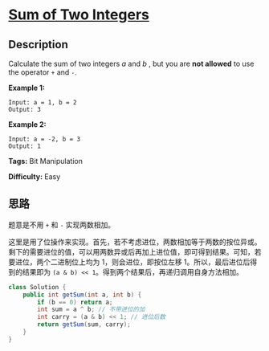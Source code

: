 # [Sum of Two Integers][title]

## Description

Calculate the sum of two integers _a_ and _b_ , but you are **not allowed** to use the operator `+` and `-`.

**Example 1:**

```
Input: a = 1, b = 2
Output: 3
```

**Example 2:**

```
Input: a = -2, b = 3
Output: 1
```

**Tags:** Bit Manipulation

**Difficulty:** Easy

## 思路

题意是不用 `+` 和 `-` 实现两数相加。

这里是用了位操作来实现。首先，若不考虑进位，两数相加等于两数的按位异或。剩下的需要进位的值，可以用两数异或后再加上进位值，即可得到结果。可知，若要进位，两个二进制位上均为 1，则会进位，即按位左移 1。所以，最后进位后得到的结果即为 `(a & b) << 1`。得到两个结果后，再递归调用自身方法相加。

``` java
class Solution {
    public int getSum(int a, int b) {
        if (b == 0) return a;
        int sum = a ^ b; // 不带进位的加
        int carry = (a & b) << 1; // 进位后数
        return getSum(sum, carry);
    }
}
```

[title]: https://leetcode.com/problems/sum-of-two-integers
